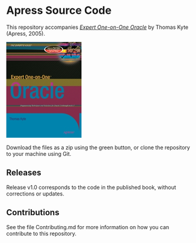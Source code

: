 # Apress Source Code

This repository accompanies [*Expert One-on-One Oracle*](http://www.apress.com/9781590592434) by Thomas Kyte (Apress, 2005).

[comment]: #cover
![Cover image](9781590592434.jpg)

Download the files as a zip using the green button, or clone the repository to your machine using Git.

## Releases

Release v1.0 corresponds to the code in the published book, without corrections or updates.

## Contributions

See the file Contributing.md for more information on how you can contribute to this repository.
